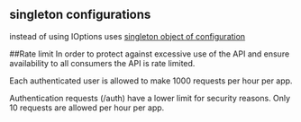 ## singleton configurations 
instead of using IOptions<T> uses [singleton object of configuration](https://weblog.west-wind.com/posts/2017/dec/12/easy-configuration-binding-in-aspnet-core-revisited)

##Rate limit
In order to protect against excessive use of the API and ensure availability to all consumers the API is rate limited.

Each authenticated user is allowed to make 1000 requests per hour per app.

Authentication requests (/auth) have a lower limit for security reasons. Only 10 requests are allowed per hour per app.
